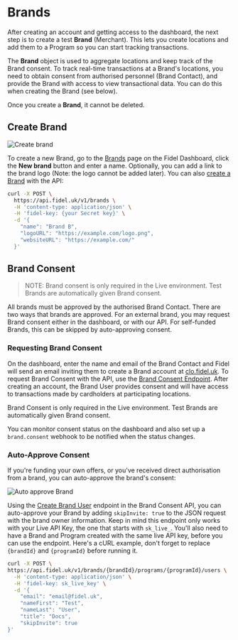 # Brands

After creating an account and getting access to the dashboard, the next step is to create a test **Brand** (Merchant). This lets you create locations and add them to a Program so you can start tracking transactions.



The **Brand** object is used to aggregate locations and keep track of the Brand consent. To track real-time transactions at a Brand's locations, you need to obtain consent from authorised personnel (Brand Contact), and provide the Brand with access to view transactional data. You can do this when creating the Brand (see below).

Once you create a **Brand**, it cannot be deleted.

## Create Brand

![Create brand](https://raw.githubusercontent.com/FidelLimited/docs/master/assets/images/create-brand.png "Create brand")


To create a new Brand, go to the [Brands](https://dashboard.fidel.uk/brands) page on the Fidel Dashboard, click the **New brand** button and enter a name. Optionally, you can add a link to the brand logo (Note: the logo cannot be added later).  You can also [create a Brand](https://reference.fidel.uk/reference#create-brand) with the API:
```bash
curl -X POST \
  https://api.fidel.uk/v1/brands \
  -H 'content-type: application/json' \
  -H 'fidel-key: {your Secret key}' \
  -d '{
    "name": "Brand B",
    "logoURL": "https://example.com/logo.png",
    "websiteURL": "https://example.com/"
  }'
```

## Brand Consent

>NOTE: Brand consent is only required in the Live environment. Test Brands are automatically given Brand consent.

All brands must be approved by the authorised Brand Contact. There are two ways that brands are approved. For an external brand, you may request Brand consent either in the dashboard, or with our API. For self-funded Brands, this can be skipped by auto-approving consent.

### Requesting Brand Consent

On the dashboard, enter the name and email of the Brand Contact and Fidel will send an email inviting them to create a Brand account at [clo.fidel.uk](https://clo.fidel.uk). To request Brand Consent with the API, use the [Brand Consent Endpoint](https://reference.fidel.uk/reference#create-brand-user). After creating an account, the Brand User provides consent and will have access to transactions made by cardholders at participating locations.

<div class="info-box">
Brand Consent is only required in the Live environment. Test Brands are automatically given Brand consent.
</div>

You can monitor consent status on the dashboard and also set up a `brand.consent` webhook to be notified when the status changes.

### Auto-Approve Consent

If you're funding your own offers, or you've received direct authorisation from a brand, you can auto-approve the brand's consent:

![Auto approve Brand](https://raw.githubusercontent.com/FidelLimited/docs/master/assets/images/autoapproveConsent.png "auto-approve brand")

Using the [Create Brand User](https://reference.fidel.uk/reference#create-brand-user) endpoint in the Brand Consent API, you can auto-approve your Brand by adding  ```skipInvite: true``` to the JSON request with the brand owner information. Keep in mind this endpoint only works with your Live API Key, the one that starts with `sk_live_`. You'll also need to have a Brand and Program created with the same live API key, before you can use the endpoint. Here's a cURL example, don't forget to replace `{brandId}` and `{programId}` before running it.

```sh
curl -X POST \
https://api.fidel.uk/v1/brands/{brandId}/programs/{programId}/users \
  -H 'content-type: application/json' \
  -H 'fidel-key: sk_live_key' \
  -d '{
    "email": "email@fidel.uk",
    "nameFirst": "Test",
    "nameLast": "User",
    "title": "Docs",
    "skipInvite": true
}'
```

